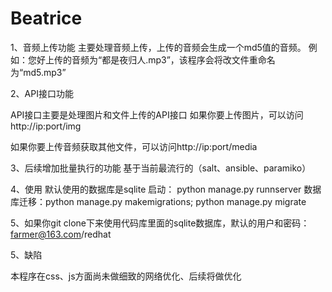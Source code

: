 # Beatrice

1、音频上传功能
主要处理音频上传，上传的音频会生成一个md5值的音频。
例如：您好上传的音频为“都是夜归人.mp3”，该程序会将改文件重命名为“md5.mp3”

2、API接口功能

API接口主要是处理图片和文件上传的API接口
如果你要上传图片，可以访问http://ip:port/img

如果你要上传音频获取其他文件，可以访问http://ip:port/media

3、后续增加批量执行的功能
基于当前最流行的（salt、ansible、paramiko）

4、使用
默认使用的数据库是sqlite
启动： python manage.py runnserver
数据库迁移：python manage.py makemigrations; python manage.py migrate

5、如果你git clone下来使用代码库里面的sqlite数据库，默认的用户和密码：farmer@163.com/redhat

5、缺陷

本程序在css、js方面尚未做细致的网络优化、后续将做优化
